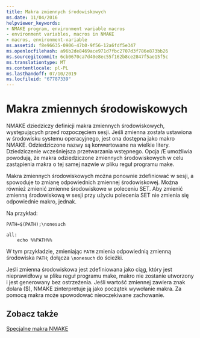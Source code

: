 ```yaml
---
title: Makra zmiennych środowiskowych
ms.date: 11/04/2016
helpviewer_keywords:
- NMAKE program, environment variable macros
- environment variables, macros in NMAKE
- macros, environment-variable
ms.assetid: f8e96635-0906-47b0-9f56-12a6fdf5e347
ms.openlocfilehash: a96b2de8469ace971d7fbc2707d3f786e873bb26
ms.sourcegitcommit: 6cb0670ca7d40e8ec55f162b8ce2847f5ae15f5c
ms.translationtype: MT
ms.contentlocale: pl-PL
ms.lasthandoff: 07/10/2019
ms.locfileid: "67787339"
---
```

# <a name="environment-variable-macros"></a>Makra zmiennych środowiskowych

NMAKE dziedziczy definicji makra zmiennych środowiskowych, występujących przed rozpoczęciem sesji. Jeśli zmienna została ustawiona w środowisku systemu operacyjnego, jest ona dostępna jako makro NMAKE. Odziedziczone nazwy są konwertowane na wielkie litery. Dziedziczenie wcześniejsza przetwarzania wstępnego. Opcja /E umożliwia powodują, że makra odziedziczone zmiennych środowiskowych w celu zastąpienia makra o tej samej nazwie w pliku reguł programu make.

Makra zmiennych środowiskowych można ponownie zdefiniować w sesji, a spowoduje to zmianę odpowiednich zmiennej środowiskowej. Można również zmienić zmienne środowiskowe w poleceniu SET. Aby zmienić zmienną środowiskową w sesji przy użyciu polecenia SET nie zmienia się odpowiednie makro, jednak.

Na przykład:

```
PATH=$(PATH);\nonesuch

all:
    echo %%PATH%%
```

W tym przykładzie, zmieniając `PATH` zmienia odpowiednią zmienną środowiska `PATH`; dołącza `\nonesuch` do ścieżki.

Jeśli zmienna środowiskowa jest zdefiniowana jako ciąg, który jest nieprawidłowy w pliku reguł programu make, makro nie zostanie utworzony i jest generowany bez ostrzeżenia. Jeśli wartość zmiennej zawiera znak dolara ($), NMAKE zinterpretuje ją jako początek wywołanie makra. Za pomocą makra może spowodować nieoczekiwane zachowanie.

## <a name="see-also"></a>Zobacz także

[Specjalne makra NMAKE](special-nmake-macros.md)
